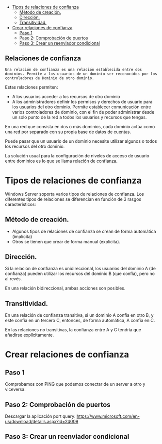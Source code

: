 
- [Tipos de relaciones de confianza](#tipos-de-relaciones-de-confianza)
  - [Método de creación.](#método-de-creación)
  - [Dirección.](#dirección)
  - [Transitividad.](#transitividad)
- [Crear relaciones de confianza](#crear-relaciones-de-confianza)
  - [Paso 1](#paso-1)
  - [Paso 2: Comprobación de puertos](#paso-2-comprobación-de-puertos)
  - [Paso 3: Crear un reenviador condicional](#paso-3-crear-un-reenviador-condicional)

## Relaciones de confianza

```
Una relación de confianza es una relación establecida entre dos dominios. Permite a los usuarios de un dominio ser reconocidos por los controladores de Dominio de otro dominio.
```

Estas relaciones permiten: 
* A los usuarios acceder a los recursos de otro dominio
* A los administradores definir los permisos y derechos de usuario para los usuarios del otro dominio.
Permite establecer comunicación entre varios controladores de dominio, con el fin de poder administrar desde un solo punto de la red a todos los usuarios y recursos que tengas.

En una red que consista en dos o más dominios, cada dominio actúa como una red por separado con su propia base de datos de cuentas.

Puede pasar que un usuario de un dominio necesite utilizar algunos o todos los recursos del otro dominio. 

La solución usual para la configuración de niveles de acceso de usuario entre dominios es lo que se llama relación de confianza.

# Tipos de relaciones de confianza

Windows Server soporta varios tipos de relaciones de confianza. Los diferentes tipos de relaciones se diferencian en función de 3 rasgos característicos:

## Método de creación. 

- Algunos tipos de relaciones de confianza se crean de forma automática (implícita)
- Otros se tienen que crear de forma manual (explícita).

## Dirección. 
Si la relación de confianza es unidireccional, los usuarios del dominio A (de confianza) pueden utilizar los recursos del dominio B (que confía), pero no al revés. 

En una relación bidireccional, ambas acciones son posibles.

## Transitividad. 

En una relación de confianza transitiva, si un dominio A confía en otro B, y este confía en un tercero C, entonces, de forma automática, A confía en C. 

En las relaciones no transitivas, la confianza entre A y C tendría que añadirse explícitamente.

# Crear relaciones de confianza

## Paso 1
Comprobamos con PING que podemos conectar de un server a otro y viceversa.
## Paso 2: Comprobación de puertos
Descargar la aplicación port query: https://www.microsoft.com/en-us/download/details.aspx?id=24009
## Paso 3: Crear un reenviador condicional
